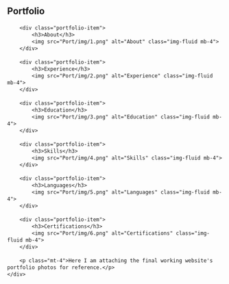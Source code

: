 <!-- Portfolio Section -->
<section class="resume-section p-3 p-lg-5 d-flex flex-column" id="portfolio">
    <div class="my-auto">
        <h2 class="mb-5">Portfolio</h2>

        <div class="portfolio-item">
            <h3>About</h3>
            <img src="Port/img/1.png" alt="About" class="img-fluid mb-4">
        </div>

        <div class="portfolio-item">
            <h3>Experience</h3>
            <img src="Port/img/2.png" alt="Experience" class="img-fluid mb-4">
        </div>

        <div class="portfolio-item">
            <h3>Education</h3>
            <img src="Port/img/3.png" alt="Education" class="img-fluid mb-4">
        </div>

        <div class="portfolio-item">
            <h3>Skills</h3>
            <img src="Port/img/4.png" alt="Skills" class="img-fluid mb-4">
        </div>

        <div class="portfolio-item">
            <h3>Languages</h3>
            <img src="Port/img/5.png" alt="Languages" class="img-fluid mb-4">
        </div>

        <div class="portfolio-item">
            <h3>Certifications</h3>
            <img src="Port/img/6.png" alt="Certifications" class="img-fluid mb-4">
        </div>

        <p class="mt-4">Here I am attaching the final working website's portfolio photos for reference.</p>
    </div>
</section>
